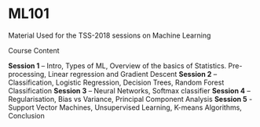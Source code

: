 # ML101
Material Used for the TSS-2018 sessions on Machine Learning

Course Content

__Session 1__ – Intro, Types of ML, Overview of the basics of Statistics. Pre-processing, Linear regression and Gradient Descent
__Session 2__ – Classification, Logistic Regression, Decision Trees, Random Forest Classification
__Session 3__ – Neural Networks, Softmax classifier
__Session 4__ – Regularisation, Bias vs Variance, Principal Component Analysis
__Session 5__ - Support Vector Machines, Unsupervised Learning, K-means Algorithms, Conclusion
